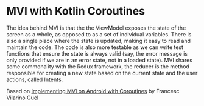# MVI with Kotlin Coroutines

The idea behind MVI is that the the ViewModel exposes the state of the screen as a whole, as opposed to as a set of individual variables. There is also a single place where the state is updated, making it easy to read and maintain the code. The code is also more testable as we can write test functions that ensure the state is always valid (say, the error message is only provided if we are in an error state, not in a loaded state). MVI shares some commonality with the Redux framework, the reducer is the method responsible for creating a new state based on the current state and the user actions, called Intents.

Based on [Implementing MVI on Android with Coroutines](https://fvilarino.medium.com/implementing-mvi-on-android-with-coroutines-7b747ef96870) by Francesc Vilarino Guel
